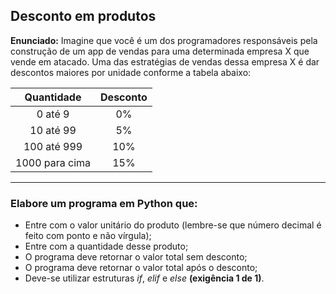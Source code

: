 ## Desconto em produtos

**Enunciado:** Imagine que você é um dos programadores responsáveis pela construção de um app de vendas para uma determinada empresa X que vende em atacado. Uma das estratégias de vendas dessa empresa X é dar descontos maiores por unidade conforme a tabela abaixo:

|    Quantidade    |  Desconto  |
|:----------------:|:----------:|      
|     0 até 9      |     0%     | 
|    10 até 99     |     5%     |  
|   100 até 999    |    10%     |  
|  1000 para cima  |    15%     |  

---

### Elabore um programa em Python que:

* Entre com o valor unitário do produto (lembre-se que número decimal é feito com ponto e não vírgula);  
* Entre com a quantidade desse produto;  
* O programa deve retornar o valor total sem desconto;  
* O programa deve retornar o valor total após o desconto;  
* Deve-se utilizar estruturas *if*, *elif* e *else* **(exigência 1 de 1)**.